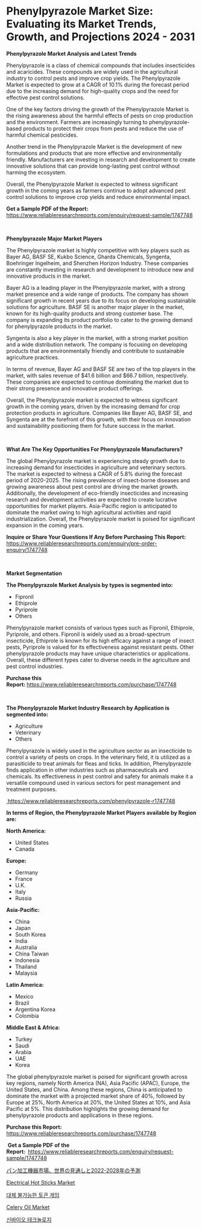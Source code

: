 <p><h1>Phenylpyrazole Market Size: Evaluating its Market Trends, Growth, and Projections 2024 - 2031</h1></p><p><strong>Phenylpyrazole Market Analysis and Latest Trends</strong></p>
<p><p>Phenylpyrazole is a class of chemical compounds that includes insecticides and acaricides. These compounds are widely used in the agricultural industry to control pests and improve crop yields. The Phenylpyrazole Market is expected to grow at a CAGR of 10.1% during the forecast period due to the increasing demand for high-quality crops and the need for effective pest control solutions.</p><p>One of the key factors driving the growth of the Phenylpyrazole Market is the rising awareness about the harmful effects of pests on crop production and the environment. Farmers are increasingly turning to phenylpyrazole-based products to protect their crops from pests and reduce the use of harmful chemical pesticides.</p><p>Another trend in the Phenylpyrazole Market is the development of new formulations and products that are more effective and environmentally friendly. Manufacturers are investing in research and development to create innovative solutions that can provide long-lasting pest control without harming the ecosystem.</p><p>Overall, the Phenylpyrazole Market is expected to witness significant growth in the coming years as farmers continue to adopt advanced pest control solutions to improve crop yields and reduce environmental impact.</p></p>
<p><strong>Get a Sample PDF of the Report:&nbsp;</strong> <a href="https://www.reliableresearchreports.com/enquiry/request-sample/1747748">https://www.reliableresearchreports.com/enquiry/request-sample/1747748</a></p>
<p>&nbsp;</p>
<p><strong>Phenylpyrazole Major Market Players</strong></p>
<p><p>The Phenylpyrazole market is highly competitive with key players such as Bayer AG, BASF SE, Kukbo Science, Gharda Chemicals, Syngenta, Boehringer Ingelheim, and Shenzhen Horizon Industry. These companies are constantly investing in research and development to introduce new and innovative products in the market.</p><p>Bayer AG is a leading player in the Phenylpyrazole market, with a strong market presence and a wide range of products. The company has shown significant growth in recent years due to its focus on developing sustainable solutions for agriculture. BASF SE is another major player in the market, known for its high-quality products and strong customer base. The company is expanding its product portfolio to cater to the growing demand for phenylpyrazole products in the market.</p><p>Syngenta is also a key player in the market, with a strong market position and a wide distribution network. The company is focusing on developing products that are environmentally friendly and contribute to sustainable agriculture practices.</p><p>In terms of revenue, Bayer AG and BASF SE are two of the top players in the market, with sales revenue of $41.6 billion and $66.7 billion, respectively. These companies are expected to continue dominating the market due to their strong presence and innovative product offerings.</p><p>Overall, the Phenylpyrazole market is expected to witness significant growth in the coming years, driven by the increasing demand for crop protection products in agriculture. Companies like Bayer AG, BASF SE, and Syngenta are at the forefront of this growth, with their focus on innovation and sustainability positioning them for future success in the market.</p></p>
<p>&nbsp;</p>
<p><strong>What Are The Key Opportunities For Phenylpyrazole Manufacturers?</strong></p>
<p><p>The global Phenylpyrazole market is experiencing steady growth due to increasing demand for insecticides in agriculture and veterinary sectors. The market is expected to witness a CAGR of 5.8% during the forecast period of 2020-2025. The rising prevalence of insect-borne diseases and growing awareness about pest control are driving the market growth. Additionally, the development of eco-friendly insecticides and increasing research and development activities are expected to create lucrative opportunities for market players. Asia-Pacific region is anticipated to dominate the market owing to high agricultural activities and rapid industrialization. Overall, the Phenylpyrazole market is poised for significant expansion in the coming years.</p></p>
<p><strong>Inquire or Share Your Questions If Any Before Purchasing This Report:</strong> <a href="https://www.reliableresearchreports.com/enquiry/pre-order-enquiry/1747748">https://www.reliableresearchreports.com/enquiry/pre-order-enquiry/1747748</a></p>
<p>&nbsp;</p>
<p><strong>Market Segmentation</strong></p>
<p><strong>The Phenylpyrazole Market Analysis by types is segmented into:</strong></p>
<p><ul><li>Fipronil</li><li>Ethiprole</li><li>Pyriprole</li><li>Others</li></ul></p>
<p><p>Phenylpyrazole market consists of various types such as Fipronil, Ethiprole, Pyriprole, and others. Fipronil is widely used as a broad-spectrum insecticide, Ethiprole is known for its high efficacy against a range of insect pests, Pyriprole is valued for its effectiveness against resistant pests. Other phenylpyrazole products may have unique characteristics or applications. Overall, these different types cater to diverse needs in the agriculture and pest control industries.</p></p>
<p><strong>Purchase this Report:&nbsp;</strong><a href="https://www.reliableresearchreports.com/purchase/1747748">https://www.reliableresearchreports.com/purchase/1747748</a></p>
<p>&nbsp;</p>
<p><strong>The Phenylpyrazole Market Industry Research by Application is segmented into:</strong></p>
<p><ul><li>Agriculture</li><li>Veterinary</li><li>Others</li></ul></p>
<p><p>Phenylpyrazole is widely used in the agriculture sector as an insecticide to control a variety of pests on crops. In the veterinary field, it is utilized as a parasiticide to treat animals for fleas and ticks. In addition, Phenylpyrazole finds application in other industries such as pharmaceuticals and chemicals. Its effectiveness in pest control and safety for animals make it a versatile compound used in various sectors for pest management and treatment purposes.</p></p>
<p><a href="https://www.reliableresearchreports.com/phenylpyrazole-r1747748">&nbsp;https://www.reliableresearchreports.com/phenylpyrazole-r1747748</a></p>
<p><strong>In terms of Region, the Phenylpyrazole Market Players available by Region are:</strong></p>
<p>
    <p> <strong> North America: </strong>
        <ul>
            <li>United States</li>
            <li>Canada</li>
        </ul>
        </p> 
    <p> <strong> Europe: </strong>
        <ul>
            <li>Germany</li>
            <li>France</li>
            <li>U.K.</li>
            <li>Italy</li>
            <li>Russia</li>
        </ul>
        </p> 
    <p> <strong> Asia-Pacific: </strong>
        <ul>
            <li>China</li>
            <li>Japan</li>
            <li>South Korea</li>
            <li>India</li>
            <li>Australia</li>
            <li>China Taiwan</li>
            <li>Indonesia</li>
            <li>Thailand</li>
            <li>Malaysia</li>
        </ul>
        </p> 
    <p> <strong> Latin America: </strong>
        <ul>
            <li>Mexico</li>
            <li>Brazil</li>
            <li>Argentina Korea</li>
            <li>Colombia</li>
        </ul>
        </p> 
    <p> <strong> Middle East & Africa: </strong>
        <ul>
            <li>Turkey</li>
            <li>Saudi</li>
            <li>Arabia</li>
            <li>UAE</li>
            <li>Korea</li>
        </ul>
    </p>
    </p>
<p><p>The global phenylpyrazole market is poised for significant growth across key regions, namely North America (NA), Asia Pacific (APAC), Europe, the United States, and China. Among these regions, China is anticipated to dominate the market with a projected market share of 40%, followed by Europe at 25%, North America at 20%, the United States at 10%, and Asia Pacific at 5%. This distribution highlights the growing demand for phenylpyrazole products and applications in these regions.</p></p>
<p><strong>Purchase this Report: </strong><a href="https://www.reliableresearchreports.com/purchase/1747748">https://www.reliableresearchreports.com/purchase/1747748</a></p>
<p>&nbsp;<strong>Get a Sample PDF of the Report:&nbsp;&nbsp;</strong><a href="https://www.reliableresearchreports.com/enquiry/request-sample/1747748">https://www.reliableresearchreports.com/enquiry/request-sample/1747748</a></p>
<p><strong></strong></p>
<p><p><a href="https://github.com/MacyOrn/Market-Research-Report-List-1/blob/main/4760213131346.md">パン加工機器市場、世界の見通しと2022-2028年の予測</a></p><p><a href="https://github.com/myacatherineblakecaczo9vcsw/Market-Research-Report-List-3/blob/main/electrical-hot-sticks-market.md">Electrical Hot Sticks Market</a></p><p><a href="https://github.com/sougarounis/Market-Research-Report-List-4/blob/main/9062856119962.md">대체 불가능한 토큰 게임</a></p><p><a href="https://github.com/okotobwrhuteie/Market-Research-Report-List-3/blob/main/celery-oil-market.md">Celery Oil Market</a></p><p><a href="https://github.com/johneahan44556754/Market-Research-Report-List-1/blob/main/3178007119961.md">신바이오 테크놀로지</a></p></p>